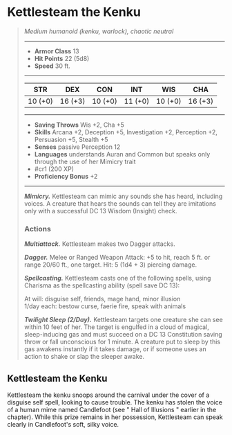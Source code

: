 # Kettlesteam the Kenku
>*Medium humanoid (kenku, warlock), chaotic neutral*
>___
>- **Armor Class** 13
>- **Hit Points** 22 (5d8)
>- **Speed** 30 ft.
>___
>|STR|DEX|CON|INT|WIS|CHA|
>|:---:|:---:|:---:|:---:|:---:|:---:|
>|10 (+0)|16 (+3)|10 (+0)|11 (+0)|10 (+0)|16 (+3)|
>___
>- **Saving Throws** Wis +2, Cha +5
>- **Skills** Arcana +2, Deception +5, Investigation +2, Perception +2, Persuasion +5, Stealth +5
>- **Senses** passive Perception 12
>- **Languages** understands Auran and Common but speaks only through the use of her Mimicry trait
>- #cr1 (200 XP)
>- **Proficiency Bonus** +2
>___
>***Mimicry.*** Kettlesteam can mimic any sounds she has heard, including voices. A creature that hears the sounds can tell they are imitations only with a successful DC 13 Wisdom (Insight) check.  
>
>### Actions
>***Multiattack.*** Kettlesteam makes two Dagger attacks.  
>
>***Dagger.*** Melee  or Ranged Weapon Attack: +5 to hit, reach 5 ft. or range 20/60 ft., one target. Hit: 5 (1d4 + 3) piercing damage.  
>
>***Spellcasting.*** Kettlesteam casts one of the following spells, using Charisma as the spellcasting ability (spell save DC 13):  
>
>At will: disguise self, friends, mage hand, minor illusion  
>1/day each: bestow curse, faerie fire, speak with animals  
>
>
>***Twilight Sleep (2/Day).*** Kettlesteam targets one creature she can see within 10 feet of her. The target is engulfed in a cloud of magical, sleep-inducing gas and must succeed on a DC 13 Constitution saving throw or fall unconscious for 1 minute. A creature put to sleep by this gas awakens instantly if it takes damage, or if someone uses an action to shake or slap the sleeper awake.

## Kettlesteam the Kenku

Kettlesteam the kenku snoops around the carnival under the cover of a disguise self spell, looking to cause trouble. The kenku has stolen the voice of a human mime named Candlefoot (see " Hall of Illusions " earlier in the chapter). While this prize remains in her possession, Kettlesteam can speak clearly in Candlefoot's soft, silky voice.
